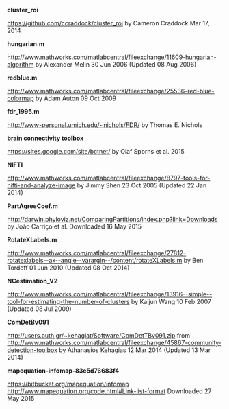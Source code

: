 **cluster_roi**

https://github.com/ccraddock/cluster_roi
by Cameron Craddock
Mar 17, 2014

**hungarian.m**

http://www.mathworks.com/matlabcentral/fileexchange/11609-hungarian-algorithm
by Alexander Melin
30 Jun 2006 (Updated 08 Aug 2006)

**redblue.m**

http://www.mathworks.com/matlabcentral/fileexchange/25536-red-blue-colormap
by Adam Auton
09 Oct 2009

**fdr_1995.m**

http://www-personal.umich.edu/~nichols/FDR/
by Thomas E. Nichols


**brain connectivity toolbox**

https://sites.google.com/site/bctnet/
by Olaf Sporns et al.
2015

**NIFTI**

http://www.mathworks.com/matlabcentral/fileexchange/8797-tools-for-nifti-and-analyze-image
by Jimmy Shen
23 Oct 2005 (Updated 22 Jan 2014)

**PartAgreeCoef.m**

http://darwin.phyloviz.net/ComparingPartitions/index.php?link=Downloads
by João Carriço et al.
Downloaded 16 May 2015

**RotateXLabels.m**

http://www.mathworks.com/matlabcentral/fileexchange/27812-rotatexlabels--ax--angle--varargin--/content/rotateXLabels.m
by Ben Tordoff
01 Jun 2010 (Updated 08 Oct 2014)

**NCestimation_V2**

http://www.mathworks.com/matlabcentral/fileexchange/13916--simple--tool-for-estimating-the-number-of-clusters
by Kaijun Wang
10 Feb 2007 (Updated 08 Jul 2009)

**ComDetBv091**

http://users.auth.gr/~kehagiat/Software/ComDetTBv091.zip
from http://www.mathworks.com/matlabcentral/fileexchange/45867-community-detection-toolbox
by Athanasios Kehagias
12 Mar 2014 (Updated 13 Mar 2014)

 **mapequation-infomap-83e5d76683f4**

https://bitbucket.org/mapequation/infomap
http://www.mapequation.org/code.html#Link-list-format
Downloaded 27 May 2015

